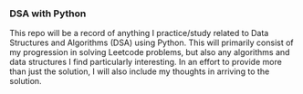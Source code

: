 ### DSA with Python

This repo will be a record of anything I practice/study related to Data Structures and Algorithms (DSA) using Python. This will primarily consist of my progression in solving Leetcode problems, but also any algorithms and data structures I find particularly interesting. In an effort to provide more than just the solution, I will also include my thoughts in arriving to the solution.